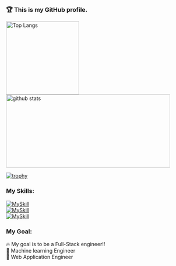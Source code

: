 <h3 align="left">🏆 This is my GitHub profile. </h3>

<p align="left"> 
  <img alt="Top Langs" height="200px" src="https://github-readme-stats.vercel.app/api/top-langs/?username=Yuma-Tsukakoshi&layout=compact&show_icons=true&theme=synthwave" />
  <img alt="github stats" height="200px" width="450px" src="https://github-readme-stats.vercel.app/api?username=Yuma-Tsukakoshi&theme=synthwave&show_icons=ture" />
</p>

[![trophy](https://github-profile-trophy.vercel.app/?username=Yuma-Tsukakoshi&margin-w=15&theme=onestar&row=1&column=6
)](https://github.com/ryo-ma/github-profile-trophy)  

<h3 align="left">My Skills:</h3>

[![MySkill](https://skillicons.dev/icons?i=py,pytorch,opencv,sklearn&theme=dark)](https://skillicons.dev)  
[![MySkill](https://skillicons.dev/icons?i=react,nextjs,ts,tailwind,php,laravel,mysql&theme=dark)](https://skillicons.dev)  
[![MySkill](https://skillicons.dev/icons?i=dart,flutter,aws,docker,postman&theme=dark)](https://skillicons.dev)  



<h3 align="left">My Goal:</h3>

🔥 My goal is to be a Full-Stack engineer!!     
🤖 Machine learning Engineer  
🎨 Web Application Engineer 
